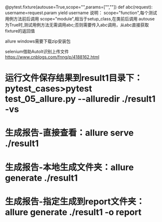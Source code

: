 @pytest.fixture(autouse=True,scope="",params=["",""])
def abc(request):
    username=request.param
    yield username
说明：
scope="function",每个测试用例方法前后调用
scope="module",相当于setup_class,在类前后调用
autouse为True时,测试用例方法无需调用abc;否则需要传入abc调用，从abc直接获取fixture的返回值 

allure windows需要下载zip安装包

selenium借助AutoIt识别上传文件
https://www.cnblogs.com/fnng/p/4188162.html


# 运行文件保存结果到result1目录下：pytest_cases>pytest test_05_allure.py --alluredir ./result1 -vs
# 生成报告-直接查看：allure serve ./result1
# 生成报告-本地生成文件夹：allure generate ./result1
# 生成报告-指定生成到report文件夹：allure generate ./result1 -o report

